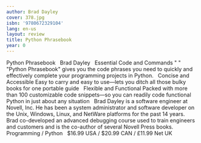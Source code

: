 ```yaml
---
author: Brad Dayley
cover: 378.jpg
isbn: '9780672329104'
lang: en-us
layout: review
title: Python Phrasebook
year: 0
---
```

Python Phrasebook     Brad Dayley     Essential Code and Commands  " "  "Python Phrasebook" gives you the code phrases you need to quickly and effectively complete your programming projects in Python.     Concise and Accessible  Easy to carry and easy to use—lets you ditch all those bulky books for one portable guide     Flexible and Functional  Packed with more than 100 customizable code snippets—so you can readily code functional Python in just about any situation     Brad Dayley is a software engineer at Novell, Inc. He has been a system administrator and software developer on the Unix, Windows, Linux, and NetWare platforms for the past 14 years. Brad co-developed an advanced debugging course used to train engineers and customers and is the co-author of several Novell Press books.     Programming / Python     $16.99 USA / $20.99 CAN / £11.99 Net UK   
